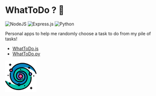 # WhatToDo ? 🤔
![NodeJS](https://img.shields.io/badge/node.js-6DA55F?style=for-the-badge&logo=node.js&logoColor=white&style=plastic)
![Express.js](https://img.shields.io/badge/express.js-%23404d59.svg?style=for-the-badge&logo=express&logoColor=%2361DAFB&style=plastic)
![Python](https://img.shields.io/badge/python-3670A0?style=for-the-badge&logo=python&logoColor=ffdd54&style=plastic)

Personal apps to help me randomly choose a task to do from my pile of tasks!

- [WhatToDo.js](WhatToDo.js)
- [WhatToDo.py](WhatToDo.py)

<img src="WhatToDo.png" alt="WhatToDo.png" style="width:20%;" />
